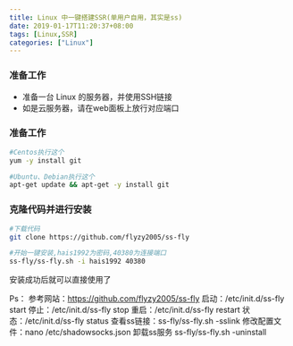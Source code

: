 ```yaml
---
title: Linux 中一键搭建SSR(单用户自用，其实是ss)
date: 2019-01-17T11:20:37+08:00
tags: [Linux,SSR]
categories: ["Linux"]
---
```


### 准备工作
 - 准备一台 Linux 的服务器，并使用SSH链接
 - 如是云服务器，请在web面板上放行对应端口

### 准备工作
``` bash
#Centos执行这个
yum -y install git

#Ubuntu、Debian执行这个
apt-get update && apt-get -y install git
```

### 克隆代码并进行安装
``` bash
#下载代码
git clone https://github.com/flyzy2005/ss-fly

#开始一键安装,hais1992为密码,40380为连接端口
ss-fly/ss-fly.sh -i hais1992 40380
```
安装成功后就可以直接使用了


Ps：
参考网站：https://github.com/flyzy2005/ss-fly
启动：/etc/init.d/ss-fly start
停止：/etc/init.d/ss-fly stop
重启：/etc/init.d/ss-fly restart
状态：/etc/init.d/ss-fly status
查看ss链接：ss-fly/ss-fly.sh -sslink
修改配置文件：nano /etc/shadowsocks.json
卸载ss服务 ss-fly/ss-fly.sh -uninstall